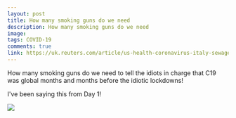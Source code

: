 ```yaml
---
layout: post
title: How many smoking guns do we need
description: How many smoking guns do we need
image: 
tags: COVID-19
comments: true
link: https://uk.reuters.com/article/us-health-coronavirus-italy-sewage/italy-sewage-study-suggests-covid-19-was-there-in-december-2019-idUKKBN23Q1J9
---
```

How many smoking guns do we need to tell the idiots in charge that C19
was global months and months before the idiotic lockdowns!

I've been saying this from Day 1!

![](https://lh3.googleusercontent.com/Q94oX_Ce7gWH9insvURUXXVnw3Da9CyOjk_FGa3L82Fb3rQMwsQoHHCqnREQXSnCxwWYovSKA2mCuIWV9RyVu_HBfB_sQ4TzNaYWBw_HP_tjWXtkKTo=w1280)
